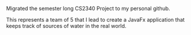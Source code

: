 Migrated the semester long CS2340 Project to my personal github.

This represents a team of 5 that I lead to create a JavaFx application that keeps track of sources of water in the real world.
